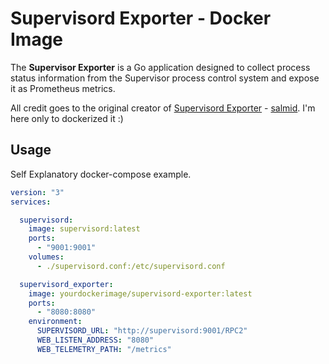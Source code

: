 # Supervisord Exporter - Docker Image

The **Supervisor Exporter** is a Go application designed to collect process status information from the Supervisor process control system and expose it as Prometheus metrics.

All credit goes to the original creator of [Supervisord Exporter](https://github.com/salimd/supervisord_exporter) - [salmid](https://github.com/salimd). I'm here only to dockerized it :)

## Usage

Self Explanatory docker-compose example.

```yaml
version: "3"
services:

  supervisord:
    image: supervisord:latest
    ports:
      - "9001:9001"
    volumes:
      - ./supervisord.conf:/etc/supervisord.conf

  supervisord_exporter:
    image: yourdockerimage/supervisord-exporter:latest
    ports:
      - "8080:8080"
    environment:
      SUPERVISORD_URL: "http://supervisord:9001/RPC2"
      WEB_LISTEN_ADDRESS: "8080"
      WEB_TELEMETRY_PATH: "/metrics"
```
